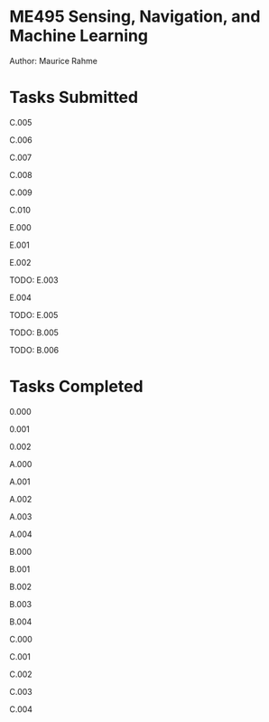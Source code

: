 # ME495 Sensing, Navigation, and Machine Learning
Author: Maurice Rahme

# Tasks Submitted
<!-- TODO: general cleanup of rigid2d.cpp/hpp and diff_drive.cpp/hpp (constructor calls) -->
<!-- TODO: cleanup namespace -->

C.005

C.006

C.007

C.008

C.009

C.010

E.000

E.001

E.002

TODO: E.003

E.004

TODO: E.005

TODO: B.005

TODO: B.006

# Tasks Completed

0.000

0.001

0.002

A.000

A.001

A.002

A.003

A.004

B.000

B.001

B.002

B.003

B.004

C.000

C.001

C.002

C.003

C.004
